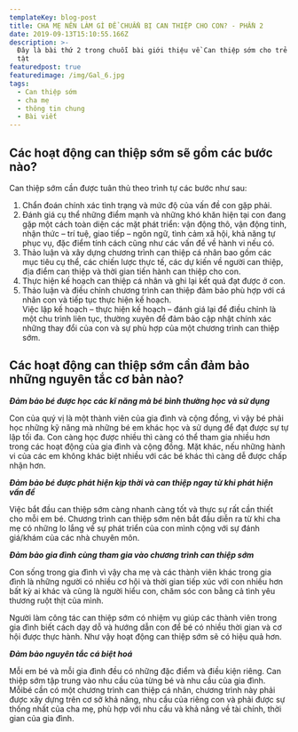```yaml
---
templateKey: blog-post
title: CHA MẸ NÊN LÀM GÌ ĐỂ CHUẨN BỊ CAN THIỆP CHO CON? - PHẦN 2
date: 2019-09-13T15:10:55.166Z
description: >-
  Đây là bài thứ 2 trong chuỗi bài giới thiệu về Can thiệp sớm cho trẻ khuyết
  tật
featuredpost: true
featuredimage: /img/Gal_6.jpg
tags:
  - Can thiệp sớm
  - cha mẹ
  - thông tin chung
  - Bài viết
---
```

## Các hoạt động can thiệp sớm sẽ gồm các bước nào? 

Can thiệp sớm cần được tuân thủ theo trình tự các bước như sau: 

1. Chẩn đoán chính xác tình trạng và mức độ của vấn đề con gặp phải. 
2. Đánh giá cụ thể những điểm mạnh và những khó khăn hiện tại con đang gặp một cách toàn diện các mặt phát triển: vận động thô, vận động tinh, nhận thức – trí tuệ, giao tiếp – ngôn ngữ, tình cảm xã hội, khả năng tự phục vụ, đặc điểm tính cách cũng như các vấn đề về hành vi nếu có. 
3. Thảo luận và xây dựng chương trình can thiệp cá nhân bao gồm các mục tiêu cụ thể, các chiến lược thực tế, các dự kiến về người can thiệp, địa điểm can thiệp và thời gian tiến hành can thiệp cho con. 
4. Thực hiện kế hoạch can thiệp cá nhân và ghi lại kết quả đạt được ở con. 
5. Thảo luận và điều chỉnh chương trình can thiệp đảm bảo phù hợp với cá nhân con và tiếp tục thực hiện kế hoạch. \
   Việc lập kế hoạch – thực hiện kế hoạch – đánh giá lại để điều chỉnh là một chu trình liên tục, thường xuyên để đảm bảo cập nhật chính xác những thay đổi của con và sự phù hợp của một chương trình can thiệp sớm. 

## Các hoạt động can thiệp sớm cần đảm bảo những nguyên tắc cơ bản nào?

_**Đảm bảo bé được học các kĩ năng mà bé bình thường học và sử dụng**_

Con của quý vị là một thành viên của gia đình và cộng đồng, vì vậy bé phải học những kỹ năng mà những bé em khác học và sử dụng để đạt được sự tự lập tối đa. Con càng học được nhiều thì càng có thể tham gia nhiều hơn trong các hoạt động của gia đình và cộng đồng. Mặt khác, nếu những hành vi của các em không khác biệt nhiều với các bé khác thì càng dễ được chấp nhận hơn.

_**Đảm bảo bé được phát hiện kịp thời và can thiệp ngay từ khi phát hiện vấn đề**_

Việc bắt đầu can thiệp sớm càng nhanh càng tốt và thực sự rất cần thiết cho mỗi em bé. Chương trình can thiệp sớm nên bắt đầu diễn ra từ khi cha mẹ có những lo lắng về sự phát triển của con mình cộng với sự đánh giá/khám của các nhà chuyên môn.

_**Đảm bảo gia đình cùng tham gia vào chương trình can thiệp sớm**_

Con sống trong gia đình vì vậy cha mẹ và các thành viên khác trong gia đình là những người có nhiều cơ hội và thời gian tiếp xúc với con nhiều hơn bất kỳ ai khác và cũng là người hiểu con, chăm sóc con bằng cả tình yêu thương ruột thịt của mình.

Người làm công tác can thiệp sớm có nhiệm vụ giúp các thành viên trong gia đình biết cách dạy dỗ và hướng dẫn con để bé có nhiều thời gian và cơ hội được thực hành. Như vậy hoạt động can thiệp sớm sẽ có hiệu quả hơn.

_**Đảm bảo nguyên tắc cá biệt hoá**_

Mỗi em bé và mỗi gia đình đều có những đặc điểm và điều kiện riêng. Can thiệp sớm tập trung vào nhu cầu của từng bé và nhu cầu của gia đình. Mỗibé cần có một chương trình can thiệp cá nhân, chương trình này phải được xây dựng trên cơ sở khả năng, nhu cầu của riêng con và phải được sự thống nhất của cha mẹ, phù hợp với nhu cầu và khả năng về tài chính, thời gian của gia đình.
